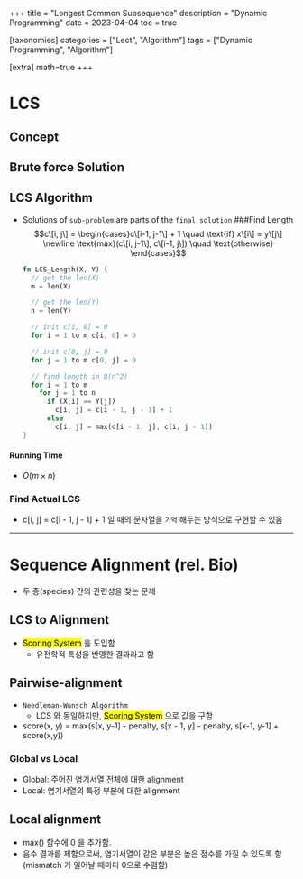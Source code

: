 +++
title = "Longest Common Subsequence"
description = "Dynamic Programming"
date = 2023-04-04
toc = true

[taxonomies]
categories = ["Lect", "Algorithm"]
tags = ["Dynamic Programming", "Algorithm"]

[extra]
math=true
+++

# LCS
## Concept
## Brute force Solution
## LCS Algorithm
- Solutions of `sub-problem` are parts of the `final solution`
###Find Length
$$c\[i, j\] = \begin{cases}c\[i-1, j-1\] + 1 \quad \text{if} x\[i\] = y\[j\] \newline \text{max}(c\[i, j-1\], c\[i-1, j\]) \quad \text{otherwise} \end{cases}$$
  ```rust
  fn LCS_Length(X, Y) {
    // get the len(X)
    m = len(X)

    // get the len(Y)
    n = len(Y)

    // init c[i, 0] = 0
    for i = 1 to m c[i, 0] = 0

    // init c[0, j] = 0
    for j = 1 to m c[0, j] = 0

    // find length in O(n^2)
    for i = 1 to m
      for j = 1 to n
        if (X[i] == Y[j])
          c[i, j] = c[i - 1, j - 1] + 1
        else
          c[i, j] = max(c[i - 1, j], c[i, j - 1])
  }
  ```
#### Running Time
- $O(m \times n)$

### Find Actual LCS
- c[i, j] = c[i - 1, j - 1] + 1 일 때의 문자열을 `기억` 해두는 방식으로 구현할 수 있음

---
# Sequence Alignment (rel. Bio)
- 두 종(species) 간의 관련성을 찾는 문제
## LCS to Alignment
- <mark>Scoring System</mark> 을 도입함
  - 유전학적 특성을 반영한 결과라고 함
## Pairwise-alignment
- `Needleman-Wunsch Algorithm`
  - LCS 와 동일하지만, <mark>Scoring System</mark> 으로 값을 구함
- score(x, y) = max(s[x, y-1] - penalty, s[x - 1, y] - penalty, s[x-1, y-1] + score(x,y))

### Global vs Local
- Global: 주어진 염기서열 전체에 대한 alignment 
- Local: 염기서열의 특정 부분에 대한 alignment

## Local alignment
- max() 함수에 $0$ 을 추가함.
- 음수 결과를 제함으로써, 염기서열이 같은 부분은 높은 점수를 가질 수 있도록 함 (mismatch 가 일어날 때마다 0으로 수렴함)
